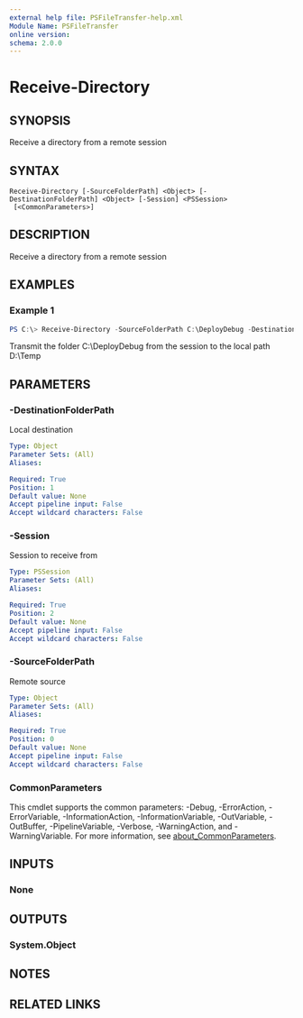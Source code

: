 ```yaml
---
external help file: PSFileTransfer-help.xml
Module Name: PSFileTransfer
online version:
schema: 2.0.0
---
```


# Receive-Directory

## SYNOPSIS
Receive a directory from a remote session

## SYNTAX

```
Receive-Directory [-SourceFolderPath] <Object> [-DestinationFolderPath] <Object> [-Session] <PSSession>
 [<CommonParameters>]
```

## DESCRIPTION
Receive a directory from a remote session

## EXAMPLES

### Example 1
```powershell
PS C:\> Receive-Directory -SourceFolderPath C:\DeployDebug -DestinationFolderPath D:\Temp -Session $session
```

Transmit the folder C:\DeployDebug from the session to the local path D:\Temp

## PARAMETERS

### -DestinationFolderPath
Local destination

```yaml
Type: Object
Parameter Sets: (All)
Aliases:

Required: True
Position: 1
Default value: None
Accept pipeline input: False
Accept wildcard characters: False
```

### -Session
Session to receive from

```yaml
Type: PSSession
Parameter Sets: (All)
Aliases:

Required: True
Position: 2
Default value: None
Accept pipeline input: False
Accept wildcard characters: False
```

### -SourceFolderPath
Remote source

```yaml
Type: Object
Parameter Sets: (All)
Aliases:

Required: True
Position: 0
Default value: None
Accept pipeline input: False
Accept wildcard characters: False
```

### CommonParameters
This cmdlet supports the common parameters: -Debug, -ErrorAction, -ErrorVariable, -InformationAction, -InformationVariable, -OutVariable, -OutBuffer, -PipelineVariable, -Verbose, -WarningAction, and -WarningVariable. For more information, see [about_CommonParameters](http://go.microsoft.com/fwlink/?LinkID=113216).

## INPUTS

### None

## OUTPUTS

### System.Object
## NOTES

## RELATED LINKS
